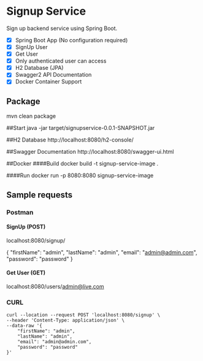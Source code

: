# Signup Service 

Sign up backend service using Spring Boot.

- [x] Spring Boot App (No configuration required)
- [x] SignUp User
- [x] Get User
- [x] Only authenticated user can access
- [x] H2 Database (JPA)
- [x] Swagger2 API Documentation
- [x] Docker Container Support

## Package
mvn clean package

##Start
java -jar target/signupservice-0.0.1-SNAPSHOT.jar

##H2 Database
http://localhost:8080/h2-console/

##Swagger Documentation
http://localhost:8080/swagger-ui.html

##Docker
####Build
docker build -t signup-service-image .

####Run
docker run -p 8080:8080 signup-service-image

## Sample requests
### Postman
#### SignUp (POST)
localhost:8080/signup/

{
    "firstName": "admin",
    "lastName": "admin",
    "email": "admin@admin.com",
    "password": "password"
}

#### Get User (GET)
localhost:8080/users/admin@live.com

### CURL
```
curl --location --request POST 'localhost:8080/signup' \
--header 'Content-Type: application/json' \
--data-raw '{
    "firstName": "admin",
    "lastName": "admin",
    "email": "admin@admin.com",
    "password": "password"
}'
```
